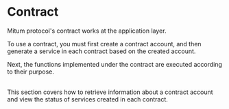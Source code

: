 # Contract

Mitum protocol's contract works at the application layer.

To use a contract, you must first create a contract account, and then generate a service in each contract based on the created account.

Next, the functions implemented under the contract are executed according to their purpose.

\
This section covers how to retrieve information about a contract account and view the status of services created in each contract.

